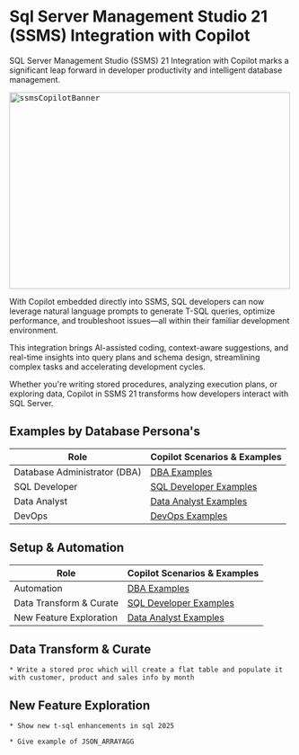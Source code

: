 # Sql Server Management Studio 21 (SSMS) Integration with Copilot

SQL Server Management Studio (SSMS) 21 Integration with Copilot marks a significant leap forward in developer productivity and intelligent database management.

<kbd> 
<img width="500" height="350" alt="ssmsCopilotBanner" src="https://github.com/user-attachments/assets/b81951cf-2c78-4b39-9e0e-b945ce50e43d" />
</kbd> 
<br/>


With Copilot embedded directly into SSMS, SQL developers can now leverage natural language prompts to generate T-SQL queries, optimize performance, and troubleshoot issues—all within their familiar development environment. 

This integration brings AI-assisted coding, context-aware suggestions, and real-time insights into query plans and schema design, streamlining complex tasks and accelerating development cycles. 

Whether you're writing stored procedures, analyzing execution plans, or exploring data, Copilot in SSMS 21 transforms how developers interact with SQL Server.


## Examples by Database Persona's

| Role                        | Copilot Scenarios & Examples                                                                                   |
|-----------------------------|--------------------------------------------------------------------------------------------|
| Database Administrator (DBA)| [DBA Examples](./1_DBA/README.md)                                                            |
| SQL Developer               | [SQL Developer Examples](./Role_SQL_Developer/README.md)                                         |
| Data Analyst                | [Data Analyst Examples](./Role_Data_Analyst/README.md)                                           |
| DevOps                      | [DevOps Examples](./Role_DevOps/README.md)                                                      

## Setup & Automation
| Role                        | Copilot Scenarios & Examples                                                                                   |
|-----------------------------|--------------------------------------------------------------------------------------------|
| Automation                  | [DBA Examples](./Automation/README.md)                                                            |
| Data Transform & Curate     | [SQL Developer Examples](./Role_SQL_Developer/README.md)                                         |
| New Feature Exploration     | [Data Analyst Examples](./Role_Data_Analyst/README.md)                                           


## Data Transform & Curate
	* Write a stored proc which will create a flat table and populate it with customer, product and sales info by month

## New Feature Exploration
	* Show new t-sql enhancements in sql 2025	
	
	* Give example of JSON_ARRAYAGG
